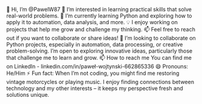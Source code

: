 👋 Hi, I’m @PawelW87
👀 I’m interested in learning practical skills that solve real-world problems.
🌱 I’m currently learning Python and exploring how to apply it to automation, data analysis, and more.
💡 I enjoy working on projects that help me grow and challenge my thinking.
📫 Feel free to reach out if you want to collaborate or share ideas!
💞️ I’m looking to collaborate on Python projects, especially in automation, data processing, or creative problem-solving. I’m open to exploring innovative ideas, particularly those that challenge me to learn and grow.
📫 How to reach me You can find me on LinkedIn - linkedin.com/in/paweł-wojtynski-662865336
😄 Pronouns: He/Him
⚡ Fun fact: When I’m not coding, you might find me restoring vintage motorcycles or playing music. I enjoy finding connections between technology and my other interests – it keeps my perspective fresh and solutions unique.

<!---
PawelW87/PawelW87 is a ✨ special ✨ repository because its `README.md` (this file) appears on your GitHub profile.
You can click the Preview link to take a look at your changes.
--->
